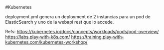 #Kubernetes

deployment.yml genera un deployment de 2 instancias para un pod de ElasticSearch y uno de la webapi rest que lo accede.


Refs: https://kubernetes.io/docs/concepts/workloads/pods/pod-overview/
https://labs.play-with-k8s.com/
https://training.play-with-kubernetes.com/kubernetes-workshop/
